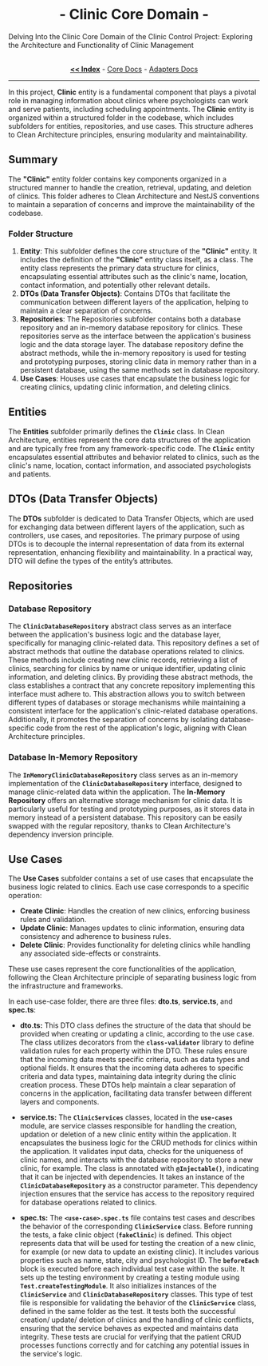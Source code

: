 <br/>

<p align="center">
  <h1 align="center"> - Clinic Core Domain -</h3>
   Delving Into the Clinic Core Domain of the Clinic Control Project: Exploring the Architecture and Functionality of Clinic Management
  <p align="center">
    <br/>
    <a href="https://github.com/ItaloRAmaral/cliniccontrol/tree/main/docs"><strong><< Index</strong></a>
    -
    <a href="https://github.com/ItaloRAmaral/cliniccontrol/tree/main/docs/libs/core-rest-api/core">Core Docs</a>
    -
    <a href="https://github.com/ItaloRAmaral/cliniccontrol/tree/main/docs/libs/core-rest-api/adapters">Adapters Docs</a>
  </p>
</p>

---

In this project, **Clinic** entity is a fundamental component that plays a pivotal role in managing information about clinics where psychologists can work and serve patients, including scheduling appointments. The **Clinic** entity is organized within a structured folder in the codebase, which includes subfolders for entities, repositories, and use cases. This structure adheres to Clean Architecture principles, ensuring modularity and maintainability.

## **Summary**

The **"Clinic"** entity folder contains key components organized in a structured manner to handle the creation, retrieval, updating, and deletion of clinics. This folder adheres to Clean Architecture and NestJS conventions to maintain a separation of concerns and improve the maintainability of the codebase.

### **Folder Structure**

1. **Entity**: This subfolder defines the core structure of the **"Clinic"** entity. It includes the definition of the **"Clinic"** entity class itself, as a class. The entity class represents the primary data structure for clinics, encapsulating essential attributes such as the clinic's name, location, contact information, and potentially other relevant details.
2. **DTOs (Data Transfer Objects)**: Contains DTOs that facilitate the communication between different layers of the application, helping to maintain a clear separation of concerns.
3. **Repositories**: The Repositories subfolder contains both a database repository and an in-memory database repository for clinics. These repositories serve as the interface between the application's business logic and the data storage layer. The database repository define the abstract methods, while the in-memory repository is used for testing and prototyping purposes, storing clinic data in memory rather than in a persistent database, using the same methods set in database repository.
4. **Use Cases**: Houses use cases that encapsulate the business logic for creating clinics, updating clinic information, and deleting clinics.

## **Entities**

The **Entities** subfolder primarily defines the **`Clinic`** class. In Clean Architecture, entities represent the core data structures of the application and are typically free from any framework-specific code. The **`Clinic`** entity encapsulates essential attributes and behavior related to clinics, such as the clinic's name, location, contact information, and associated psychologists and patients.

## **DTOs (Data Transfer Objects)**

The **DTOs** subfolder is dedicated to Data Transfer Objects, which are used for exchanging data between different layers of the application, such as controllers, use cases, and repositories. The primary purpose of using DTOs is to decouple the internal representation of data from its external representation, enhancing flexibility and maintainability. In a practical way, DTO will define the types of the entity’s attributes.

## **Repositories**

### Database **Repository**

The **`ClinicDatabaseRepository`** abstract class serves as an interface between the application's business logic and the database layer, specifically for managing clinic-related data. This repository defines a set of abstract methods that outline the database operations related to clinics. These methods include creating new clinic records, retrieving a list of clinics, searching for clinics by name or unique identifier, updating clinic information, and deleting clinics. By providing these abstract methods, the class establishes a contract that any concrete repository implementing this interface must adhere to. This abstraction allows you to switch between different types of databases or storage mechanisms while maintaining a consistent interface for the application's clinic-related database operations. Additionally, it promotes the separation of concerns by isolating database-specific code from the rest of the application's logic, aligning with Clean Architecture principles.

### Database **In-Memory Repository**

The **`InMemoryClinicDatabaseRepository`** class serves as an in-memory implementation of the **`ClinicDatabaseRepository`** interface, designed to manage clinic-related data within the application. The **In-Memory Repository** offers an alternative storage mechanism for clinic data. It is particularly useful for testing and prototyping purposes, as it stores data in memory instead of a persistent database. This repository can be easily swapped with the regular repository, thanks to Clean Architecture's dependency inversion principle.

## **Use Cases**

The **Use Cases** subfolder contains a set of use cases that encapsulate the business logic related to clinics. Each use case corresponds to a specific operation:

- **Create Clinic**: Handles the creation of new clinics, enforcing business rules and validation.
- **Update Clinic**: Manages updates to clinic information, ensuring data consistency and adherence to business rules.
- **Delete Clinic**: Provides functionality for deleting clinics while handling any associated side-effects or constraints.

These use cases represent the core functionalities of the application, following the Clean Architecture principle of separating business logic from the infrastructure and frameworks.

In each use-case folder, there are three files: **dto.ts**, **service.ts**, and **spec.ts**:

- **dto.ts:** This DTO class defines the structure of the data that should be provided when creating or updating a clinic, according to the use case. The class utilizes decorators from the **`class-validator`** library to define validation rules for each property within the DTO. These rules ensure that the incoming data meets specific criteria, such as data types and optional fields. It ensures that the incoming data adheres to specific criteria and data types, maintaining data integrity during the clinic creation process. These DTOs help maintain a clear separation of concerns in the application, facilitating data transfer between different layers and components.

- **service.ts:** The **`ClinicServices`** classes, located in the **`use-cases`** module, are service classes responsible for handling the creation, updation or deletion of a new clinic entity within the application. It encapsulates the business logic for the CRUD methods for clinics within the application. It validates input data, checks for the uniqueness of clinic names, and interacts with the database repository to store a new clinic, for example. The class is annotated with **`@Injectable()`**, indicating that it can be injected with dependencies. It takes an instance of the **`ClinicDatabaseRepository`** as a constructor parameter. This dependency injection ensures that the service has access to the repository required for database operations related to clinics.

- **spec.ts:** The **`<use-case>.spec.ts`** file contains test cases and describes the behavior of the corresponding **`ClinicService`** class. Before running the tests, a fake clinic object (**`fakeClinic`**) is defined. This object represents data that will be used for testing the creation of a new clinic, for example (or new data to update an existing clinic). It includes various properties such as name, state, city and psychologist ID. The **`beforeEach`** block is executed before each individual test case within the suite. It sets up the testing environment by creating a testing module using **`Test.createTestingModule`**. It also initializes instances of the **`ClinicService`** and **`ClinicDatabaseRepository`** classes. This type of test file is responsible for validating the behavior of the **`ClinicService`** class, defined in the same folder as the test. It tests both the successful creation/ update/ deletion of clinics and the handling of clinic conflicts, ensuring that the service behaves as expected and maintains data integrity. These tests are crucial for verifying that the patient CRUD processes functions correctly and for catching any potential issues in the service's logic.
